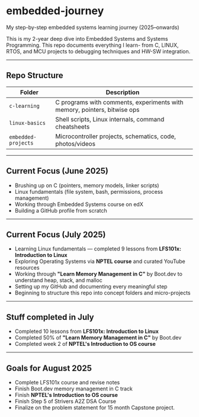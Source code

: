 # embedded-journey
My step-by-step embedded systems learning journey (2025–onwards)

This is my 2-year deep dive into Embedded Systems and Systems Programming. This repo documents everything I learn- from C, LINUX, RTOS, and MCU projects to debugging techniques and HW-SW integration.

---

## Repo Structure

| Folder | Description |
|--------|-------------|
| `c-learning` | C programs with comments, experiments with memory, pointers, bitwise ops |
| `linux-basics` | Shell scripts, Linux internals, command cheatsheets |
| `embedded-projects` | Microcontroller projects, schematics, code, photos/videos |

---

## Current Focus (June 2025)
- Brushing up on C (pointers, memory models, linker scripts)
- Linux fundamentals (file system, bash, permissions, process management)
- Working through Embedded Systems course on edX
- Building a GitHub profile from scratch

---

## Current Focus (July 2025)

- Learning Linux fundamentals — completed 9 lessons from **LFS101x: Introduction to Linux**
- Exploring Operating Systems via **NPTEL course** and curated YouTube resources
- Working through **"Learn Memory Management in C"** by Boot.dev to understand heap, stack, and malloc
- Setting up my GitHub and documenting every meaningful step
- Beginning to structure this repo into concept folders and micro-projects

---

## Stuff completed in July
- Completed 10 lessons from **LFS101x: Introduction to Linux**
- Completed 50% of **"Learn Memory Management in C"** by Boot.dev
- Completed week 2 of **NPTEL's Introduction to OS course**

---

## Goals for August 2025

- Complete LFS101x course and revise notes
- Finish Boot.dev memory management in C track
- Finish **NPTEL's Introduction to OS course**
- Finish Step 5 of Strivers A2Z DSA Course
- Finalize on the problem statement for 15 month Capstone project.
